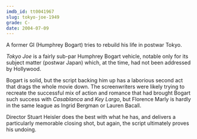 ```yaml
---
imdb_id: tt0041967
slug: tokyo-joe-1949
grade: C-
date: 2004-07-09
---
```


A former GI (Humphrey Bogart) tries to rebuild his life in postwar Tokyo.

_Tokyo Joe_ is a fairly sub-par Humphrey Bogart vehicle, notable only for its subject matter (postwar Japan) which, at the time, had not been addressed by Hollywood.

Bogart is solid, but the script backing him up has a laborious second act that drags the whole movie down. The screenwriters were likely trying to recreate the successful mix of action and romance that had brought Bogart such success with <span data-imdb-id="tt0034583">_Casablanca_</span> and <span data-imdb-id="tt0040506">_Key Largo_</span>, but Florence Marly is hardly in the same league as Ingrid Bergman or Lauren Bacall.

Director Stuart Heisler does the best with what he has, and delivers a particularly memorable closing shot, but again, the script ultimately proves his undoing.

